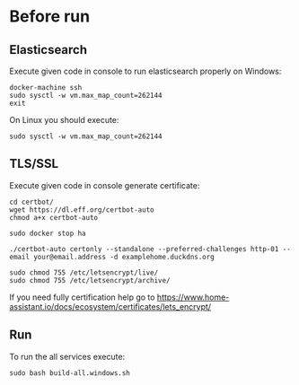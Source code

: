 # Before run

## Elasticsearch

Execute given code in console to run elasticsearch properly on Windows:

```console
docker-machine ssh
sudo sysctl -w vm.max_map_count=262144
exit
```

On Linux you should execute:

```console
sudo sysctl -w vm.max_map_count=262144
```

## TLS/SSL

Execute given code in console generate certificate:

```console
cd certbot/
wget https://dl.eff.org/certbot-auto
chmod a+x certbot-auto

sudo docker stop ha

./certbot-auto certonly --standalone --preferred-challenges http-01 --email your@email.address -d examplehome.duckdns.org

sudo chmod 755 /etc/letsencrypt/live/
sudo chmod 755 /etc/letsencrypt/archive/
```

If you need fully certification help go to <https://www.home-assistant.io/docs/ecosystem/certificates/lets_encrypt/>

## Run

To run the all services execute:

```console
sudo bash build-all.windows.sh
```

